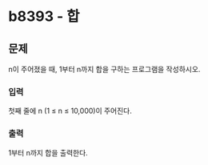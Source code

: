 # b8393 - 합

## 문제

n이 주어졌을 때, 1부터 n까지 합을 구하는 프로그램을 작성하시오.

### 입력

첫째 줄에 n (1 ≤ n ≤ 10,000)이 주어진다.

### 출력

1부터 n까지 합을 출력한다.
